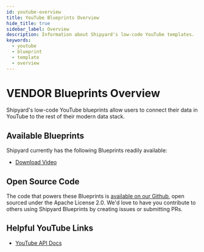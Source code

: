 ```yaml
---
id: youtube-overview
title: YouTube Blueprints Overview
hide_title: true
sidebar_label: Overview
description: Information about Shipyard's low-code YouTube templates.
keywords:
  - youtube
  - blueprint
  - template
  - overview
---
```


# VENDOR Blueprints Overview

Shipyard's low-code YouTube blueprints allow users to connect their data in YouTube to the rest of their modern data stack.

## Available Blueprints
Shipyard currently has the following Blueprints readily available:
- [Download Video](youtube-download-video.md)

## Open Source Code
The code that powers these Blueprints is [available on our Github](https://github.com/shipyardapp/youtube-blueprints), open sourced under the Apache License 2.0. We'd love to have you contribute to others using Shipyard Blueprints by creating issues or submitting PRs.

## Helpful YouTube Links
- [YouTube API Docs](https://developers.google.com/youtube/v3)  